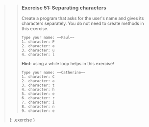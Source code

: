 >> ### Exercise 51: Separating characters
>> 
>> Create a program that asks for the user's name and gives its characters separately. You do not need to create methods in this exercise.
>> 
>>```output
>> Type your name: ~~Paul~~
>> 1. character: P
>> 2. character: a
>> 3. character: u
>> 4. character: l
>>```
>>     
>> **Hint**: using a while loop helps in this exercise!
>>
>>```output
>> Type your name: ~~Catherine~~
>> 1. character: C
>> 2. character: a
>> 3. character: t
>> 4. character: h
>> 5. character: e
>> 6. character: r
>> 7. character: i
>> 8. character: n
>> 9. character: e
>>```
>>
>> 
>{: .exercise }